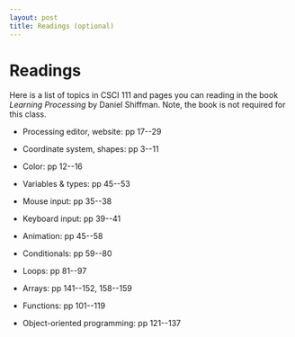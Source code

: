 ```yaml
---
layout: post
title: Readings (optional)
---
```


# Readings

Here is a list of topics in CSCI 111 and pages you can reading in the
book *Learning Processing* by Daniel Shiffman. Note, the book is not
required for this class.

- Processing editor, website: pp 17--29

- Coordinate system, shapes: pp 3--11

- Color: pp 12--16

- Variables & types: pp 45--53

- Mouse input: pp 35--38

- Keyboard input: pp 39--41

- Animation: pp 45--58

- Conditionals: pp 59--80

- Loops: pp 81--97

- Arrays: pp 141--152, 158--159

- Functions: pp 101--119

- Object-oriented programming: pp 121--137
